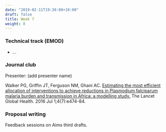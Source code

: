 ```yaml
---
date: "2019-02-11T19:30:08+10:00"
draft: false
title: Week 7
weight: 8
---
```


<!--more-->

### Technical track (EMOD)

- ...

### Journal club

Presenter: (add presenter name)

Walker PG, Griffin JT, Ferguson NM, Ghani AC. [Estimating the most efficient allocation of interventions to achieve reductions in Plasmodium falciparum malaria burden and transmission in Africa: a modelling study.](https://www.sciencedirect.com/science/article/pii/S2214109X16300730) The Lancet Global Health. 2016 Jul 1;4(7):e474-84.

### Proposal writing

Feedback sessions on Aims third drafts.